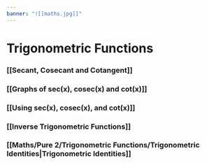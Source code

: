 ```yaml
---
banner: "![[maths.jpg]]"
---
```

# Trigonometric Functions

### [[Secant, Cosecant and Cotangent]]

### [[Graphs of sec(x), cosec(x) and cot(x)]]

### [[Using sec(x), cosec(x), and cot(x)]]

### [[Inverse Trigonometric Functions]]

### [[Maths/Pure 2/Trigonometric Functions/Trigonometric Identities|Trigonometric Identities]]
